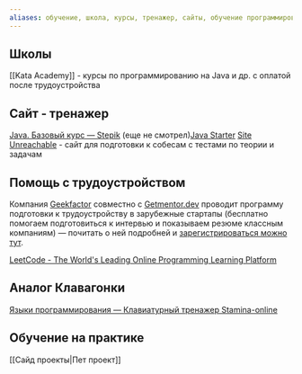 ```yaml
---
aliases: обучение, школа, курсы, тренажер, сайты, обучение программированию, leetcode
---
```

## Школы
[[Kata Academy]] - курсы по программированию на Java и др. с оплатой после трудоустройства
## Сайт - тренажер
[Java. Базовый курс — Stepik](https://stepik.org/course/187/promo)
(еще не смотрел)[Java Starter](https://itvdn.com/ru/skills/practicums/java-starter)
[Site Unreachable](https://www.examclouds.com/ru/tests) - сайт для подготовки к собесам с тестами по теории и задачам


## Помощь с трудоустройством
Компания [Geekfactor](https://geekfactor.io/international?utm_source=habr&utm_medium=article&utm_campaign=habr-leetcode500) cовместно с [Getmentor.dev](https://getmentor.dev/) проводит программу подготовки к трудоустройству в зарубежные стартапы (бесплатно помогаем подготовиться к интервью и показываем резюме классным компаниям) — почитать о ней подробней и [зарегистрироваться можно тут](https://geekfactor.io/international?utm_source=habr&utm_medium=article&utm_campaign=habr-leetcode500).

[LeetCode - The World's Leading Online Programming Learning Platform](https://leetcode.com/)

## Аналог Клавагонки
[Языки программирования — Клавиатурный тренажер Stamina-online](https://stamina-online.com/ru/programming)

## Обучение на практике
[[Сайд проекты|Пет проект]]
